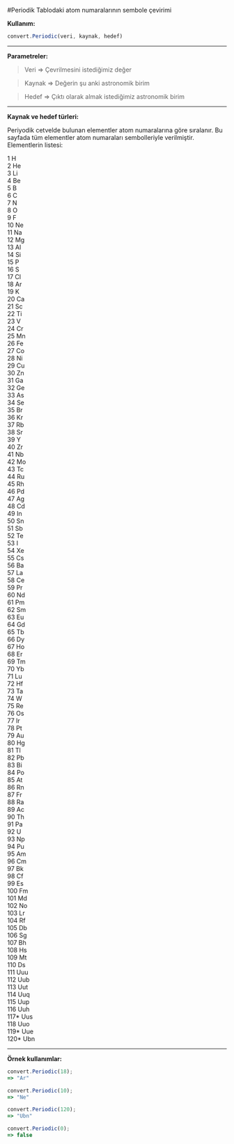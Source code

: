 #Periodik Tablodaki atom numaralarının sembole çevirimi

**Kullanım:**
```javascript
convert.Periodic(veri, kaynak, hedef)
```
----------


**Parametreler:**
> Veri => Çevrilmesini istediğimiz değer

> Kaynak => Değerin şu anki astronomik birim

> Hedef => Çıktı olarak almak istediğimiz astronomik birim


----------

**Kaynak ve hedef türleri:**

 Periyodik cetvelde bulunan elementler atom numaralarına göre sıralanır. Bu sayfada tüm elementler atom numaraları sembolleriyle verilmiştir.
Elementlerin listesi:

1      H  
2      He     
3      Li    
4      Be     
5      B    
6      C     
7      N     
8      O     
9      F     
10     Ne     
11     Na     
12     Mg     
13     Al     
14     Si     
15     P     
16     S     
17     Cl     
18     Ar     
19     K     
20     Ca     
21     Sc   
22     Ti     
23     V     
24     Cr     
25     Mn     
26     Fe     
27     Co     
28     Ni     
29     Cu     
30     Zn     
31     Ga     
32     Ge     
33     As     
34     Se     
35     Br     
36     Kr     
37     Rb     
38     Sr     
39     Y     
40     Zr     
41     Nb     
42     Mo     
43     Tc     
44     Ru     
45     Rh     
46     Pd     
47     Ag     
48     Cd     
49     In    
50     Sn    
51     Sb     
52     Te     
53     I     
54     Xe     
55     Cs     
56     Ba     
57     La     
58     Ce     
59     Pr     
60     Nd     
61     Pm     
62     Sm     
63     Eu     
64     Gd    
65     Tb     
66     Dy     
67     Ho     
68     Er   
69     Tm     
70     Yb     
71     Lu     
72     Hf     
73     Ta     
74     W     
75     Re     
76     Os     
77     Ir     
78     Pt     
79     Au     
80     Hg     
81     Tl     
82     Pb     
83     Bi     
84     Po     
85     At     
86     Rn     
87     Fr     
88     Ra     
89     Ac     
90     Th     
91     Pa     
92     U     
93     Np     
94     Pu     
95     Am     
96     Cm     
97     Bk     
98     Cf    
99     Es     
100    Fm     
101    Md     
102    No    
103    Lr     
104    Rf     
105    Db    
106    Sg    
107    Bh     
108    Hs     
109    Mt     
110    Ds    
111    Uuu     
112    Uub     
113    Uut     
114    Uuq    
115    Uup     
116    Uuh    
117*   Uus     
118    Uuo     
119*   Uue    
120*   Ubn    
  
----------

**Örnek kullanımlar:**

```javascript
convert.Periodic(18);
=> "Ar"

convert.Periodic(10);
=> "Ne"

convert.Periodic(120);
=> "Ubn"

convert.Periodic(0);
=> false
```

